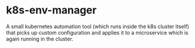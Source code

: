 # k8s-env-manager
A small kubernetes automation tool (which runs inside the k8s cluster itself) that picks up custom configuration and applies it to a microservice which is again running in the cluster.
